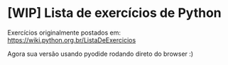 # [WIP] Lista de exercícios de Python


Exercícios originalmente postados em: https://wiki.python.org.br/ListaDeExercicios

Agora sua versão usando pyodide rodando direto do browser :)
